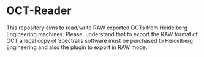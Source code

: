# OCT-Reader
This repository aims to read/write RAW exported OCTs from Heidelberg Engineering machines. Please, understand that to export the RAW format of OCT a legal copy of Spectralis software must be purchased to Heidelberg Engineering and also the plugin to export in RAW mode.
